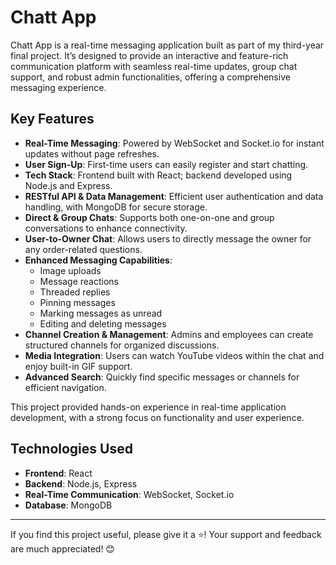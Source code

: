 # **Chatt App**

Chatt App is a real-time messaging application built as part of my third-year final project. It’s designed to provide an interactive and feature-rich communication platform with seamless real-time updates, group chat support, and robust admin functionalities, offering a comprehensive messaging experience.

## **Key Features**

- **Real-Time Messaging**: Powered by WebSocket and Socket.io for instant updates without page refreshes.
- **User Sign-Up**: First-time users can easily register and start chatting.
- **Tech Stack**: Frontend built with React; backend developed using Node.js and Express.
- **RESTful API & Data Management**: Efficient user authentication and data handling, with MongoDB for secure storage.
- **Direct & Group Chats**: Supports both one-on-one and group conversations to enhance connectivity.
- **User-to-Owner Chat**: Allows users to directly message the owner for any order-related questions.
- **Enhanced Messaging Capabilities**:
  - Image uploads
  - Message reactions
  - Threaded replies
  - Pinning messages
  - Marking messages as unread
  - Editing and deleting messages
- **Channel Creation & Management**: Admins and employees can create structured channels for organized discussions.
- **Media Integration**: Users can watch YouTube videos within the chat and enjoy built-in GIF support.
- **Advanced Search**: Quickly find specific messages or channels for efficient navigation.

This project provided hands-on experience in real-time application development, with a strong focus on functionality and user experience.

## **Technologies Used**

- **Frontend**: React
- **Backend**: Node.js, Express
- **Real-Time Communication**: WebSocket, Socket.io
- **Database**: MongoDB

---

If you find this project useful, please give it a ⭐️! Your support and feedback are much appreciated! 😊
